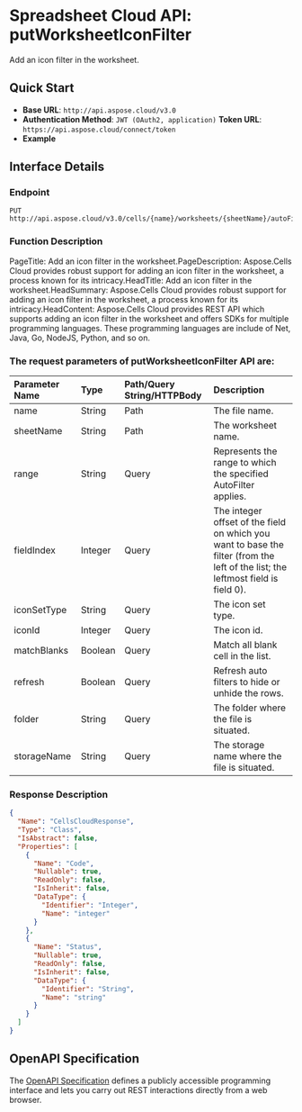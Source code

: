 # **Spreadsheet Cloud API: putWorksheetIconFilter**

Add an icon filter in the worksheet. 


## **Quick Start**

- **Base URL**: `http://api.aspose.cloud/v3.0`
- **Authentication Method**: `JWT (OAuth2, application)`  **Token URL**: `https://api.aspose.cloud/connect/token`
- **Example** 

## **Interface Details**

### **Endpoint** 

```
PUT http://api.aspose.cloud/v3.0/cells/{name}/worksheets/{sheetName}/autoFilter/iconFilter
```
### **Function Description**
PageTitle: Add an icon filter in the worksheet.PageDescription: Aspose.Cells Cloud provides robust support for adding an icon filter in the worksheet, a process known for its intricacy.HeadTitle: Add an icon filter in the worksheet.HeadSummary: Aspose.Cells Cloud provides robust support for adding an icon filter in the worksheet, a process known for its intricacy.HeadContent: Aspose.Cells Cloud provides REST API which supports adding an icon filter in the worksheet and offers SDKs for multiple programming languages. These programming languages are include of Net, Java, Go, NodeJS, Python, and so on.

### The request parameters of **putWorksheetIconFilter** API are: 

| Parameter Name | Type | Path/Query String/HTTPBody | Description | 
| :- | :- | :- |:- | 
|name|String|Path|The file name.|
|sheetName|String|Path|The worksheet name.|
|range|String|Query|Represents the range to which the specified AutoFilter applies.|
|fieldIndex|Integer|Query|The integer offset of the field on which you want to base the filter (from the left of the list; the leftmost field is field 0).|
|iconSetType|String|Query|The icon set type.|
|iconId|Integer|Query|The icon id.|
|matchBlanks|Boolean|Query|Match all blank cell in the list.|
|refresh|Boolean|Query|Refresh auto filters to hide or unhide the rows.|
|folder|String|Query|The folder where the file is situated.|
|storageName|String|Query|The storage name where the file is situated.|

### **Response Description**
```json
{
  "Name": "CellsCloudResponse",
  "Type": "Class",
  "IsAbstract": false,
  "Properties": [
    {
      "Name": "Code",
      "Nullable": true,
      "ReadOnly": false,
      "IsInherit": false,
      "DataType": {
        "Identifier": "Integer",
        "Name": "integer"
      }
    },
    {
      "Name": "Status",
      "Nullable": true,
      "ReadOnly": false,
      "IsInherit": false,
      "DataType": {
        "Identifier": "String",
        "Name": "string"
      }
    }
  ]
}
```


## OpenAPI Specification

The [OpenAPI Specification](https://reference.aspose.cloud/cells/#/AutoFilterController/PutWorksheetIconFilter) defines a publicly accessible programming interface and lets you carry out REST interactions directly from a web browser.



